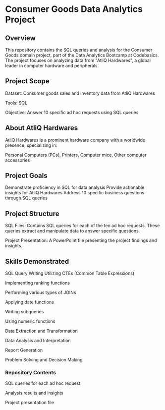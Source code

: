 # Consumer Goods Data Analytics Project

## Overview
This repository contains the SQL queries and analysis for the Consumer Goods domain project, part of the Data Analytics Bootcamp at Codebasics. The project focuses on analyzing data from "AtliQ Hardwares", a global leader in computer hardware and peripherals.

## Project Scope
Dataset: Consumer goods sales and inventory data from AtliQ Hardwares

Tools: SQL

Objective: Answer 10 specific ad hoc requests using SQL queries

## About AtliQ Hardwares
AtliQ Hardwares is a prominent hardware company with a worldwide presence, specializing in:

Personal Computers (PCs),
Printers,
Computer mice,
Other computer accessories

## Project Goals

Demonstrate proficiency in SQL for data analysis
Provide actionable insights for AtliQ Hardwares
Address 10 specific business questions through SQL queries

## Project Structure

SQL Files: Contains SQL queries for each of the ten ad hoc requests. These queries extract and manipulate data to answer specific questions.

Project Presentation: A PowerPoint file presenting the project findings and insights.

## Skills Demonstrated

SQL Query Writing
Utilizing CTEs (Common Table Expressions)

Implementing ranking functions

Performing various types of JOINs

Applying date functions

Writing subqueries

Using numeric functions

Data Extraction and Transformation

Data Analysis and Interpretation

Report Generation

Problem Solving and Decision Making

### Repository Contents

SQL queries for each ad hoc request

Analysis results and insights

Project presentation file
